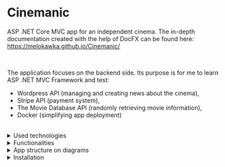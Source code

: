# Cinemanic
ASP .NET Core MVC app for an independent cinema.
The in-depth documentation created with the help of DocFX can be found here: https://melokawka.github.io/Cinemanic/

<br/>

The application focuses on the backend side. Its purpose is for me to learn ASP .NET MVC Framework and test: 
* Wordpress API (managing and creating news about the cinema), 
* Stripe API (payment system),
* The Movie Database API (randomly retrieving movie information),
* Docker (simplifying app deployment)

<br/>

<details>
  <summary>Used technologies</summary><br/>

  * ASP .NET 6.0 MVC Framework
  * MSSQL
  * Docker 
  * Stripe payment system API
  * Wordpress server
  * The Movie Database (TMDB) API
  * DocFX documentation generator
  <br/>

</details>

<details>
  <summary>Functionalities</summary>

  <br/>
  
  * The app homepage retrieves (on the client side) and displays posts from the Wordpress server. The Wordpress server is used as a Content Management System for a more convenient way to manage news about the cinema.
  
  * The movies displayed on the homepage are randomly retrieved from the TMDB API (the amount of retrieved movies can be modified at the top of the `./Data/MovieService GetMovies()` method).
  
  * The user can submit an order for multiple tickets in one order. The selected tickets can be checked in the shopping cart page.
  
  * The shopping cart is connected to Stripe API (test mode) and allows for testing payments by credit card.
  
  * The number of tickets in the shopping cart can be checked on the navbar (it's retrieved on the client side from `/koszyk/liczba-produktow` endpoint).
  
  * The user can sign up for the newsletter.
  
  * The admin can generate and download a CSV of newsletter clients' emails.
  
    <details>
      <summary>The CSV looks like this:</summary>
      <img src="./images/csv-example.png" alt="CSV Example" />
    </details>
  
  * The admin can generate and download a PDF with a report on the past year's financial results.
  
    <details>
        <summary>The PDF looks like this:</summary>
        <img src="./images/pdf-example.png" alt="PDF Example" />
    </details>
  
</details>


<details>
  <summary>App structure on diagrams</summary>

  Dropdown menu content goes here.

</details>

<details>
  <summary>Installation</summary>

  Dropdown menu content goes here.

</details>
